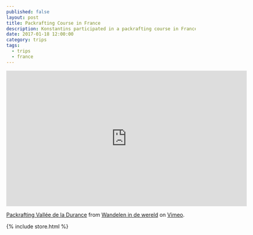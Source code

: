 ```yaml
---
published: false
layout: post
title: Packrafting Course in France
description: Konstantins participated in a packrafting course in France.
date: 2017-01-18 12:00:00
category: trips
tags:
  - trips
  - france
---
```



<iframe src="https://player.vimeo.com/video/196866969" width="640" height="360" frameborder="0" webkitallowfullscreen mozallowfullscreen allowfullscreen></iframe>
<p><a href="https://vimeo.com/196866969">Packrafting Vall&eacute;e de la Durance</a> from <a href="https://vimeo.com/user11790237">Wandelen in de wereld</a> on <a href="https://vimeo.com">Vimeo</a>.</p>

{% include store.html %}
